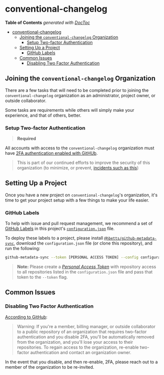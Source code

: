 # conventional-changelog

<!-- START doctoc generated TOC please keep comment here to allow auto update -->
<!-- DON'T EDIT THIS SECTION, INSTEAD RE-RUN doctoc TO UPDATE -->
**Table of Contents**  *generated with [DocToc](https://github.com/thlorenz/doctoc)*

- [conventional-changelog](#conventional-changelog)
  - [Joining the `conventional-changelog` Organization](#joining-the-conventional-changelog-organization)
    - [Setup Two-factor Authentication](#setup-two-factor-authentication)
  - [Setting Up a Project](#setting-up-a-project)
    - [GitHub Labels](#github-labels)
  - [Common Issues](#common-issues)
    - [Disabling Two Factor Authentication](#disabling-two-factor-authentication)

<!-- END doctoc generated TOC please keep comment here to allow auto update -->

## Joining the `conventional-changelog` Organization

There are a few tasks that will need to be completed prior to joining the `conventional-changelog` organization as an administrator, project owner, or outside collaborator.

Some tasks are requirements while others will simply make your experience, and that of others, better.

### Setup Two-factor Authentication

> **Required**

All accounts with access to the `conventional-changelog` organization must have [2FA authentication enabled with GitHUb](https://help.github.com/articles/securing-your-account-with-two-factor-authentication-2fa/).

> This is part of our continued efforts to improve the security of this organization (to minimize, or prevent, [incidents such as this](https://github.com/conventional-changelog/conventional-changelog/issues/282#issuecomment-365802521))

## Setting Up a Project

Once you have a new project on `conventional-changelog`'s organization, it's time to get your project setup with a few things to make your life easier.

### GitHub Labels

To help with issue and pull request management, we recommend a set of [GitHub Labels](https://help.github.com/articles/about-labels/) in this project's [`configuration.json`](./configuration.json) file.

To deploy these labels to a project, please install [`@hbetts/github-metadata-sync`](https://www.npmjs.com/package/@hbetts/github-metadata-sync), download the `configuration.json` file (or clone this repository), and run the following:

```bash
github-metadata-sync --token [PERSONAL ACCESS TOKEN] --config configuration.json
```

> **Note:** Please create a [_Personal Access Token_](https://help.github.com/articles/creating-a-personal-access-token-for-the-command-line/) with repository access to all repositories listed in the `configuration.json` file and pass that token to the `--token` flag.

## Common Issues

### Disabling Two Factor Authentication

[According to GitHub](https://help.github.com/articles/disabling-two-factor-authentication-for-your-personal-account/):

> Warning: If you're a member, billing manager, or outside collaborator to a public repository of an organization that requires two-factor authentication and you disable 2FA, you'll be automatically removed from the organization, and you'll lose your access to their repositories. To regain access to the organization, re-enable two-factor authentication and contact an organization owner.

In the event that you disable, and then re-enable, 2FA, please reach out to a member of the organization to be re-invited.

